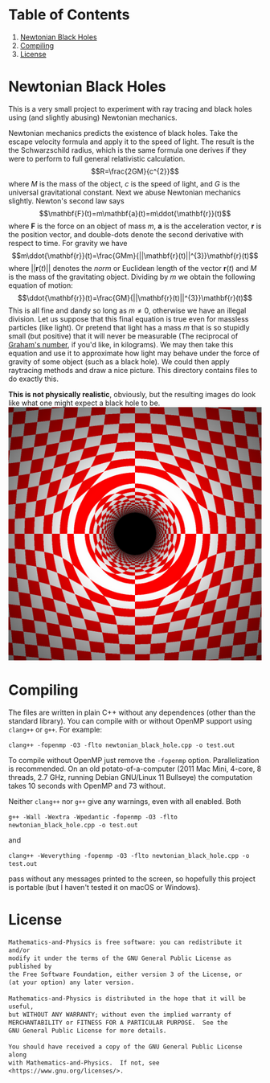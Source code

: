 # Table of Contents
1. [Newtonian Black Holes](#nbh)
2. [Compiling](#compiling)
4. [License](#license)


# Newtonian Black Holes <a name="nbh"></a>
This is a very small project to experiment with ray tracing and
black holes using (and slightly abusing) Newtonian mechanics.

Newtonian mechanics predicts the existence of black holes.
Take the escape velocity formula and apply it to the speed of light.
The result is the the Schwarzschild radius, which is the same
formula one derives if they were to perform to full general
relativistic calculation.
$$R=\frac{2GM}{c^{2}}$$
where $M$ is the mass of the object, $c$ is the speed of light,
and $G$ is the universal gravitational constant. Next we abuse Newtonian
mechanics slightly. Newton's second law says
$$\mathbf{F}(t)=m\mathbf{a}(t)=m\ddot{\mathbf{r}}(t)$$
where $\mathbf{F}$ is the force on an object of mass $m$, $\mathbf{a}$ is
the acceleration vector, $\mathbf{r}$ is the position vector, and double-dots
denote the second derivative with respect to time. For gravity we have
$$m\ddot{\mathbf{r}}(t)=\frac{GMm}{||\mathbf{r}(t)||^{3}}\mathbf{r}(t)$$
where $||\mathbf{r}(t)||$ denotes the *norm* or Euclidean length of the
vector $\mathbf{r}(t)$ and $M$ is the mass of the gravitating object.
Dividing by $m$ we obtain the following equation of motion:
$$\ddot{\mathbf{r}}(t)=\frac{GM}{||\mathbf{r}(t)||^{3}}\mathbf{r}(t)$$
This is all fine and dandy so long as $m\ne{0}$, otherwise we have an
illegal division. Let us suppose that this final equation is true even for
massless particles (like light). Or pretend that light has a mass $m$ that
is so stupidly small (but positive) that it will never be measurable
(The reciprocal of [Graham's number](https://en.wikipedia.org/wiki/Graham%27s_number), if you'd like, in kilograms).
We may then take this equation and use it to approximate how light may
behave under the force of gravity of some object (such as a black hole).
We could then apply raytracing methods and draw a nice picture. This
directory contains files to do exactly this.

**This is not physically realistic**, obviously, but the resulting images
do look like what one might expect a black hole to be.
![Newtonian Black Hole](newtonian_black_hole.png "Newtonian Black Hole")

# Compiling
The files are written in plain C++ without any dependences (other than the
standard library). You can compile with or without OpenMP support using
`clang++` or `g++`. For example:
```
clang++ -fopenmp -O3 -flto newtonian_black_hole.cpp -o test.out
```
To compile without OpenMP just remove the `-fopenmp` option. Parallelization is
recommended. On an old potato-of-a-computer (2011 Mac Mini, 4-core, 8 threads,
2.7 GHz, running Debian GNU/Linux 11 Bullseye) the computation takes 10 seconds
with OpenMP and 73 without.

Neither `clang++` nor `g++` give any warnings, even with all enabled. Both
```
g++ -Wall -Wextra -Wpedantic -fopenmp -O3 -flto newtonian_black_hole.cpp -o test.out
```
and
```
clang++ -Weverything -fopenmp -O3 -flto newtonian_black_hole.cpp -o test.out
```
pass without any messages printed to the screen, so hopefully this project is
portable (but I haven't tested it on macOS or Windows).

# License
    Mathematics-and-Physics is free software: you can redistribute it and/or
    modify it under the terms of the GNU General Public License as published by
    the Free Software Foundation, either version 3 of the License, or
    (at your option) any later version.

    Mathematics-and-Physics is distributed in the hope that it will be useful,
    but WITHOUT ANY WARRANTY; without even the implied warranty of
    MERCHANTABILITY or FITNESS FOR A PARTICULAR PURPOSE.  See the
    GNU General Public License for more details.

    You should have received a copy of the GNU General Public License along
    with Mathematics-and-Physics.  If not, see <https://www.gnu.org/licenses/>.
